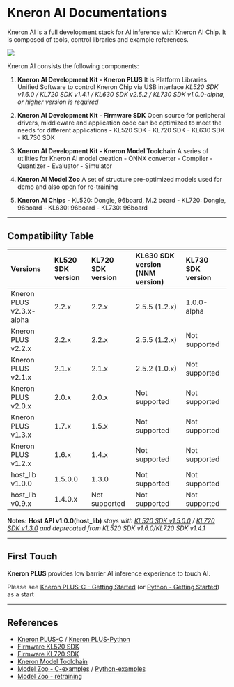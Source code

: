 # Kneron AI Documentations



Kneron AI is a full development stack for AI inference with Kneron AI Chip.
It is composed of tools, control libraries and example references.

![](./imgs/kneronAI_arch.png)

Kneron AI consists the following components:

1. **Kneron AI Development Kit - Kneron PLUS**
	It is Platform Libraries Unified Software to control Kneron Chip via USB interface
	*KL520 SDK v1.6.0 / KL720 SDK v1.4.1 / KL630 SDK v2.5.2 / KL730 SDK v1.0.0-alpha, or higher version is required*

2. **Kneron AI Development Kit - Firmware SDK**
	Open source for peripheral drivers, middleware and application code can be optimized to meet the needs for different applications
        - KL520 SDK
        - KL720 SDK
        - KL630 SDK
        - KL730 SDK

3. **Kneron AI Development Kit - Kneron Model Toolchain**
	A series of utilities for Kneron AI model creation
        - ONNX converter
        - Compiler
        - Quantizer
        - Evaluator
        - Simulator

4. **Kneron AI Model Zoo**
	A set of structure pre-optimized models used for demo and also open for re-training

5. **Kneron AI Chips**
        - KL520: Dongle, 96board, M.2 board
        - KL720: Dongle, 96board
        - KL630: 96board
        - KL730: 96board

---
## Compatibility Table

Versions                 | KL520 SDK version | KL720 SDK version | KL630 SDK version (NNM version) | KL730 SDK version
:------------------------|:------------------|:------------------|:------------------------------- | :----------------
Kneron PLUS v2.3.x-alpha | 2.2.x             | 2.2.x             | 2.5.5 (1.2.x)                   | 1.0.0-alpha
Kneron PLUS v2.2.x       | 2.2.x             | 2.2.x             | 2.5.5 (1.2.x)                   | Not supported
Kneron PLUS v2.1.x       | 2.1.x             | 2.1.x             | 2.5.2 (1.0.x)                   | Not supported
Kneron PLUS v2.0.x       | 2.0.x             | 2.0.x             | Not supported                   | Not supported
Kneron PLUS v1.3.x       | 1.7.x             | 1.5.x             | Not supported                   | Not supported
Kneron PLUS v1.2.x       | 1.6.x             | 1.4.x             | Not supported                   | Not supported
host_lib    v1.0.0       | 1.5.0.0           | 1.3.0             | Not supported                   | Not supported
host_lib    v0.9.x       | 1.4.0.x           | Not supported     | Not supported                   | Not supported

**Notes:**
	**Host API v1.0.0(host_lib)** *stays with [KL520 SDK v1.5.0.0](./520_1.5.0.0/getting_start.md) / [KL720 SDK v1.3.0](./720_1.3.0/getting_start_720.md) and deprecated from KL520 SDK v1.6.0/KL720 SDK v1.4.1*

---
## First Touch

**Kneron PLUS** provides low barrier AI inference experience to touch AI.

Please see [Kneron PLUS-C - Getting Started](./plus_c/getting_started.md) \(or [Python - Getting Started](./plus_python/getting_start.md)\) as a start

---
## References

 - [Kneron PLUS-C](./plus_c/introduction/introduction.md) / [Kneron PLUS-Python](./plus_python/introduction/index.md)
 - [Firmware KL520 SDK](./520_2.2.0/introduction.md)
 - [Firmware KL720 SDK](./720_2.2.0/introduction.md)
 - [Kneron Model Toolchain](./toolchain/manual_1_overview.md)
 - [Model Zoo - C-examples](./plus_c/modelzoo/index.md) / [Python-examples](./plus_python/modelzoo/index.md)
 - [Model Zoo - retraining](./model_training/classification.md)
